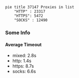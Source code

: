 
```mermaid
pie title 37147 Proxies in list
    "HTTP" : 23317
    "HTTPS": 5472
    "SOCKS" : 12490
```

### Some Info
#### Average Timeout

- mixed: 2.8s
- http: 1.4s
- https: 8.7s
- socks: 6.6s